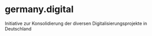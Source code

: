 # germany.digital

Initiative zur Konsolidierung der diversen Digitalisierungsprojekte in Deutschland

